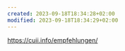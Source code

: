 ```yaml
---
created: 2023-09-18T18:34:28+02:00
modified: 2023-09-18T18:34:29+02:00
---
```


https://cuii.info/empfehlungen/
